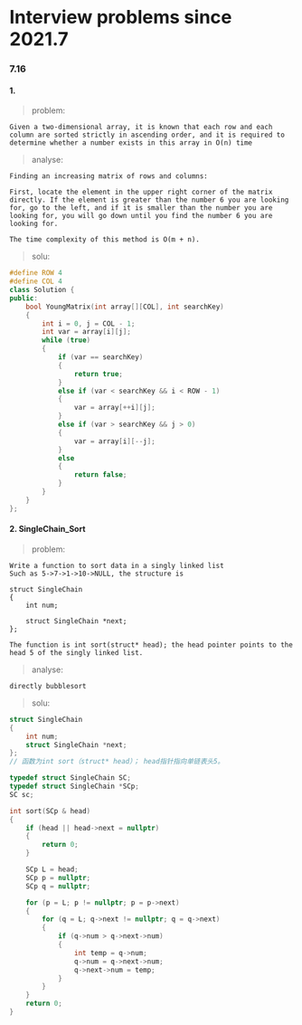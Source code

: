 # <font size=6>Interview problems since 2021.7</font>

### 7.16

#### 1. 

> problem: 
    
    Given a two-dimensional array, it is known that each row and each column are sorted strictly in ascending order, and it is required to determine whether a number exists in this array in O(n) time

> analyse: 
    
    Finding an increasing matrix of rows and columns:
    
    First, locate the element in the upper right corner of the matrix directly. If the element is greater than the number 6 you are looking for, go to the left, and if it is smaller than the number you are looking for, you will go down until you find the number 6 you are looking for. 
    
    The time complexity of this method is O(m + n).

> solu:

```cpp
#define ROW 4
#define COL 4
class Solution {
public:
	bool YoungMatrix(int array[][COL], int searchKey)
	{
		int i = 0, j = COL - 1;
		int var = array[i][j];
		while (true)
		{
			if (var == searchKey)
			{
				return true;
			}
			else if (var < searchKey && i < ROW - 1)
			{
				var = array[++i][j];
			}
			else if (var > searchKey && j > 0)
			{
				var = array[i][--j];
			}
			else
			{
				return false;
			}
		}
	}
};
```

#### 2. SingleChain_Sort

> problem: 

    Write a function to sort data in a singly linked list
    Such as 5->7->1->10->NULL, the structure is
    
    struct SingleChain
    {
        int num;

        struct SingleChain *next;
    };

    The function is int sort(struct* head); the head pointer points to the head 5 of the singly linked list.

> analyse:

    directly bubblesort

> solu:

```cpp
struct SingleChain
{
	int num;
	struct SingleChain *next;
};
// 函数为int sort（struct* head）； head指针指向单链表头5。

typedef struct SingleChain SC;
typedef struct SingleChain *SCp;
SC sc;

int sort(SCp & head)
{
	if (head || head->next = nullptr)
	{
		return 0;
	}

	SCp L = head;
	SCp p = nullptr;
	SCp q = nullptr;

	for (p = L; p != nullptr; p = p->next)
	{
		for (q = L; q->next != nullptr; q = q->next)
		{
			if (q->num > q->next->num)
			{
				int temp = q->num;
				q->num = q->next->num;
				q->next->num = temp;
			}
		}
	}
	return 0;
}
```